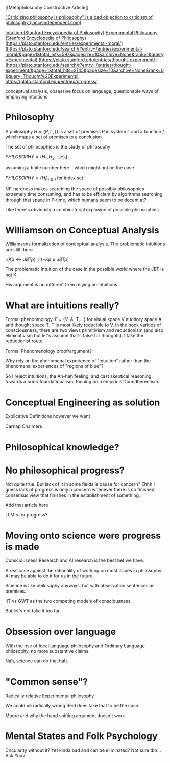 [[Metaphilosophy Constructive Article]]

["Criticizing philosophy is philosophy" is a bad objection to criticism of philosophy (lanceindependent.com)](https://www.lanceindependent.com/p/criticizing-philosophy-is-philosophy)

[Intuition (Stanford Encyclopedia of Philosophy)](https://plato.stanford.edu/entries/intuition/)
[Experimental Philosophy (Stanford Encyclopedia of Philosophy)](https://plato.stanford.edu/entries/experimental-philosophy/)
[https://plato.stanford.edu/entries/experimental-moral/](https://plato.stanford.edu/search/r?entry=/entries/experimental-moral/&page=1&total_hits=597&pagesize=10&archive=None&rank=1&query=Experimental)
[https://plato.stanford.edu/entries/thought-experiment/](https://plato.stanford.edu/search/r?entry=/entries/thought-experiment/&page=1&total_hits=2145&pagesize=10&archive=None&rank=0&query=Thought%20Experiments)
https://plato.stanford.edu/entries/progress/



conceptual analysis, obsessive focus on language, questionable ways of employing intuitions

# Philosophy

A philosophy $H = \{P, L, f\}$ is a set of premises $P$ in system $L$ and a function $f$ which maps a set of premises to a conclusion

The set of philosophies is the study of philosophy

$PHILOSOPHY = \{H_1, H_2,\dots H_n\}$

 assuming a finite number here... which might not be the case

$PHILOSOPHY = \{H_i\}_{i\in I}$ for index set I

NP-hardness makes searching the space of possibly philosophies extremely time consuming, and has to be efficient by algorithms searching through that space in P-time, which humans seem to be decent at?

Like there's obviously a combinatorial explosion of possible philosophies

# Williamson on Conceptual Analysis

Williamsons formalization of conceptual analysis. The problematic intuitions are still there

$\square (Kp \leftrightarrow JBTp)$
$\diamondsuit (\neg Kp\wedge JBTp)$

The problematic intuition of the case in the possible world where the JBT is not K. 

His argument is no different from relying on intuitions.



# What are intuitions really?

Formal phenomnology. E = {V, A, T,...} for visual space V auditory space A and thought space T. T is most likely reducible to V. In the book varities of consciousness, there are two views primitivism and reductionism (and also eliminativism but let's assume that's false for thoughts). I take the reductionist route.

Formal Phenomenology proof/argument?

Why rely on the phenomenal experience of "intuition" rather than the phenomenal experiences of "regions of blue"? 

So I reject intuitions, the Ah-hah feeling, and cast skeptical reasoning towards a priori foundationalism, focuing on a empiricist foundherentism. 



# Conceptual Engineering as solution


Explicative Definitions however we want

Carnap
Chalmers


# Philosophical knowledge?




# No philosophical progress?

Not quite true. But lack of it in some fields is cause for concern? Ehhh I guess lack of progress is only a concern whenever there is no finished consensus view that finishes in the establishment of something.

Add that article here

LLM's for progress?

# Moving onto science were progress is made

Consciousness Research and AI research is the best bet we have. 

A real case against the rationality of working on most issues in philosophy: AI may be able to do it for us in the future

Science is like philosophy anyways, but with observation sentences as premises. 

IIT vs GWT as the two competing models of consciousness.

But let's not take it too far.

# Obsession over language


With the rise of Ideal language philosophy and Ordinary Language philosophy, no more substantive claims. 

Nah, science can do that hah.


# "Common sense"?

Radically relative
Experimental philosophy


We could be radically wrong
Reid does take that to be the case. 



Moore and why the hand shifting argument doesn't work

# Mental States and Folk Psychology

Circularity without it?
Yet kinda bad and can be eliminated? Not sure tbh... Ask Youv
